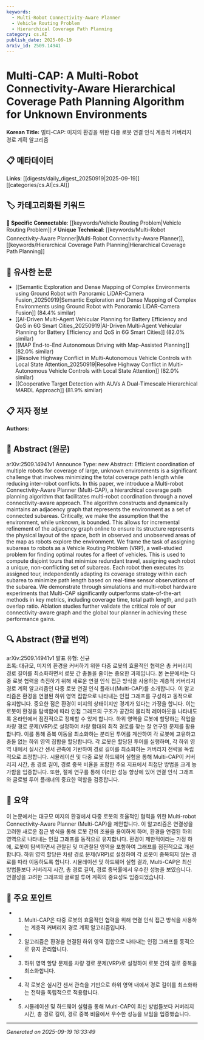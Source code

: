 ```yaml
---
keywords:
  - Multi-Robot Connectivity-Aware Planner
  - Vehicle Routing Problem
  - Hierarchical Coverage Path Planning
category: cs.AI
publish_date: 2025-09-19
arxiv_id: 2509.14941
---
```


<!-- KEYWORD_LINKING_METADATA:
{
  "processed_timestamp": "2025-09-22 21:33:09.443422",
  "vocabulary_version": "1.0",
  "selected_keywords": [
    "Multi-Robot Connectivity-Aware Planner",
    "Vehicle Routing Problem",
    "Hierarchical Coverage Path Planning"
  ],
  "rejected_keywords": [
    "Adjacency Graph"
  ],
  "similarity_scores": {
    "Multi-Robot Connectivity-Aware Planner": 0.8,
    "Vehicle Routing Problem": 0.78,
    "Hierarchical Coverage Path Planning": 0.75
  },
  "extraction_method": "AI_prompt_based",
  "budget_applied": true
}
-->


# Multi-CAP: A Multi-Robot Connectivity-Aware Hierarchical Coverage Path Planning Algorithm for Unknown Environments

**Korean Title:** 멀티-CAP: 미지의 환경을 위한 다중 로봇 연결 인식 계층적 커버리지 경로 계획 알고리즘

## 📋 메타데이터

**Links**: [[digests/daily_digest_20250919|2025-09-19]]   [[categories/cs.AI|cs.AI]]

## 🏷️ 카테고리화된 키워드
**🔗 Specific Connectable**: [[keywords/Vehicle Routing Problem|Vehicle Routing Problem]]
**⚡ Unique Technical**: [[keywords/Multi-Robot Connectivity-Aware Planner|Multi-Robot Connectivity-Aware Planner]], [[keywords/Hierarchical Coverage Path Planning|Hierarchical Coverage Path Planning]]

## 🔗 유사한 논문
- [[Semantic Exploration and Dense Mapping of Complex Environments using Ground Robot with Panoramic LiDAR-Camera Fusion_20250919|Semantic Exploration and Dense Mapping of Complex Environments using Ground Robot with Panoramic LiDAR-Camera Fusion]] (84.4% similar)
- [[AI-Driven Multi-Agent Vehicular Planning for Battery Efficiency and QoS in 6G Smart Cities_20250919|AI-Driven Multi-Agent Vehicular Planning for Battery Efficiency and QoS in 6G Smart Cities]] (82.0% similar)
- [[MAP End-to-End Autonomous Driving with Map-Assisted Planning]] (82.0% similar)
- [[Resolve Highway Conflict in Multi-Autonomous Vehicle Controls with Local State Attention_20250919|Resolve Highway Conflict in Multi-Autonomous Vehicle Controls with Local State Attention]] (82.0% similar)
- [[Cooperative Target Detection with AUVs A Dual-Timescale Hierarchical MARDL Approach]] (81.9% similar)

## 📋 저자 정보

**Authors:** 

## 📄 Abstract (원문)

arXiv:2509.14941v1 Announce Type: new 
Abstract: Efficient coordination of multiple robots for coverage of large, unknown environments is a significant challenge that involves minimizing the total coverage path length while reducing inter-robot conflicts. In this paper, we introduce a Multi-robot Connectivity-Aware Planner (Multi-CAP), a hierarchical coverage path planning algorithm that facilitates multi-robot coordination through a novel connectivity-aware approach. The algorithm constructs and dynamically maintains an adjacency graph that represents the environment as a set of connected subareas. Critically, we make the assumption that the environment, while unknown, is bounded. This allows for incremental refinement of the adjacency graph online to ensure its structure represents the physical layout of the space, both in observed and unobserved areas of the map as robots explore the environment. We frame the task of assigning subareas to robots as a Vehicle Routing Problem (VRP), a well-studied problem for finding optimal routes for a fleet of vehicles. This is used to compute disjoint tours that minimize redundant travel, assigning each robot a unique, non-conflicting set of subareas. Each robot then executes its assigned tour, independently adapting its coverage strategy within each subarea to minimize path length based on real-time sensor observations of the subarea. We demonstrate through simulations and multi-robot hardware experiments that Multi-CAP significantly outperforms state-of-the-art methods in key metrics, including coverage time, total path length, and path overlap ratio. Ablation studies further validate the critical role of our connectivity-aware graph and the global tour planner in achieving these performance gains.

## 🔍 Abstract (한글 번역)

arXiv:2509.14941v1 발표 유형: 신규  
초록: 대규모, 미지의 환경을 커버하기 위한 다중 로봇의 효율적인 협력은 총 커버리지 경로 길이를 최소화하면서 로봇 간 충돌을 줄이는 중요한 과제입니다. 본 논문에서는 다중 로봇 협력을 촉진하기 위해 새로운 연결 인식 접근 방식을 사용하는 계층적 커버리지 경로 계획 알고리즘인 다중 로봇 연결 인식 플래너(Multi-CAP)를 소개합니다. 이 알고리즘은 환경을 연결된 하위 영역 집합으로 나타내는 인접 그래프를 구성하고 동적으로 유지합니다. 중요한 점은 환경이 미지의 상태이지만 경계가 있다는 가정을 합니다. 이는 로봇이 환경을 탐색함에 따라 인접 그래프의 구조가 공간의 물리적 레이아웃을 나타내도록 온라인에서 점진적으로 정제할 수 있게 합니다. 하위 영역을 로봇에 할당하는 작업을 차량 경로 문제(VRP)로 설정하여 차량 함대의 최적 경로를 찾는 잘 연구된 문제를 활용합니다. 이를 통해 중복 이동을 최소화하는 분리된 투어를 계산하여 각 로봇에 고유하고 충돌 없는 하위 영역 집합을 할당합니다. 각 로봇은 할당된 투어를 실행하며, 각 하위 영역 내에서 실시간 센서 관측에 기반하여 경로 길이를 최소화하는 커버리지 전략을 독립적으로 조정합니다. 시뮬레이션 및 다중 로봇 하드웨어 실험을 통해 Multi-CAP이 커버리지 시간, 총 경로 길이, 경로 중복 비율을 포함한 주요 지표에서 최첨단 방법을 크게 능가함을 입증합니다. 또한, 절제 연구를 통해 이러한 성능 향상에 있어 연결 인식 그래프와 글로벌 투어 플래너의 중요한 역할을 검증합니다.

## 📝 요약

이 논문에서는 대규모 미지의 환경에서 다중 로봇의 효율적인 협력을 위한 Multi-robot Connectivity-Aware Planner (Multi-CAP)을 제안합니다. 이 알고리즘은 연결성을 고려한 새로운 접근 방식을 통해 로봇 간의 조율을 용이하게 하며, 환경을 연결된 하위 영역으로 나타내는 인접 그래프를 동적으로 유지합니다. 환경이 제한적이라는 가정 하에, 로봇이 탐색하면서 관찰된 및 미관찰된 영역을 포함하여 그래프를 점진적으로 개선합니다. 하위 영역 할당은 차량 경로 문제(VRP)로 설정하여 각 로봇이 중복되지 않는 경로를 따라 이동하도록 합니다. 시뮬레이션 및 하드웨어 실험 결과, Multi-CAP은 최신 방법들보다 커버리지 시간, 총 경로 길이, 경로 중복률에서 우수한 성능을 보였습니다. 연결성을 고려한 그래프와 글로벌 투어 계획의 중요성도 입증되었습니다.

## 🎯 주요 포인트

- 1. Multi-CAP은 다중 로봇의 효율적인 협력을 위해 연결 인식 접근 방식을 사용하는 계층적 커버리지 경로 계획 알고리즘입니다.

- 2. 알고리즘은 환경을 연결된 하위 영역 집합으로 나타내는 인접 그래프를 동적으로 유지 관리합니다.

- 3. 하위 영역 할당 문제를 차량 경로 문제(VRP)로 설정하여 로봇 간의 경로 중복을 최소화합니다.

- 4. 각 로봇은 실시간 센서 관측을 기반으로 하위 영역 내에서 경로 길이를 최소화하는 전략을 독립적으로 적용합니다.

- 5. 시뮬레이션 및 하드웨어 실험을 통해 Multi-CAP이 최신 방법들보다 커버리지 시간, 총 경로 길이, 경로 중복 비율에서 우수한 성능을 보임을 입증했습니다.

---

*Generated on 2025-09-19 16:33:49*